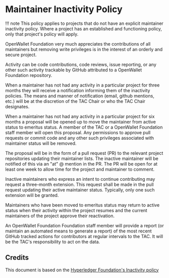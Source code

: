 [//]: # (SPDX-License-Identifier: CC-BY-4.0)

# Maintainer Inactivity Policy

!!! note
    This policy applies to projects that do not have an explicit maintainer inactivity policy. Where a project has an established and functioning policy, only that project's policy will apply.

OpenWallet Foundation very much appreciates the contributions of all maintainers but removing write privileges is in the interest of an orderly and secure project.

Activity can be code contributions, code reviews, issue reporting, or any other such activity trackable by GitHub attributed to a OpenWallet Foundation repository.

When a maintainer has not had any activity in a particular project for three months they will receive a notification informing them of the inactivity policies. The means and manner of notification (email, github mentions, etc.) will be at the discretion of the TAC Chair or who the TAC Chair designates. 

When a maintainer has not had any activity in a particular project for six months a proposal will be opened up to move the maintainer from active status to emeritus status. A member of the TAC or a OpenWallet Foundation staff member will open this proposal. Any permissions to approve pull requests or commit code and any other such privileges associated with maintainer status will be removed.

The proposal will be in the form of a pull request (PR) to the relevant project repositories updating their maintainer lists. The inactive maintainer will be notified of this via an "at" @ mention in the PR. The PR will be open for at least one week to allow time for the project and maintainer to comment.

Inactive maintainers who express an intent to continue contributing may request a three-month extension. This request shall be made in the pull request updating their active maintainer status. Typically, only one such extension will be granted.

Maintainers who have been moved to emeritus status may return to active status when their activity within the project resumes and the current maintainers of the project approve their reactivation.

An OpenWallet Foundation Foundation staff member will provide a report (or maintain an automated means to generate a report) of the most recent GitHub tracked actions for contributors at regular intervals to the TAC.  It will be the TAC's responsibility to act on the data.

## Credits

This document is based on the [Hyperledger Foundation's Inactivity policy](https://toc.hyperledger.org/governing-documents/inactivity.html)

